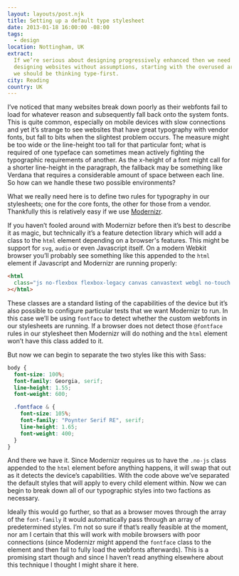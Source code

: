 ```yaml
---
layout: layouts/post.njk
title: Setting up a default type stylesheet
date: 2013-01-18 16:00:00 -08:00
tags:
  - design
location: Nottingham, UK
extract:
  If we’re serious about designing progressively enhanced then we need to start
  designing websites without assumptions, starting with the overused argument that
  we should be thinking type-first.
city: Reading
country: UK
---
```


I’ve noticed that many websites break down poorly as their webfonts fail to load for whatever reason and subsequently fall back onto the system fonts. This is quite common, especially on mobile devices with slow connections and yet it’s strange to see websites that have great typography with vendor fonts, but fall to bits when the slightest problem occurs. The measure might be too wide or the line-height too tall for that particular font; what is required of one typeface can sometimes mean actively fighting the typographic requirements of another. As the x-height of a font might call for a shorter line-height in the paragraph, the fallback may be something like Verdana that requires a considerable amount of space between each line. So how can we handle these two possible environments?

What we really need here is to define two rules for typography in our stylesheets; one for the core fonts, the other for those from a vendor. Thankfully this is relatively easy if we use [Modernizr](http://modernizr.com/).

If you haven’t fooled around with Modernizr before then it’s best to describe it as magic, but technically it’s a feature detection library which will add a class to the `html` element depending on a browser's features. This might be support for `svg`, `audio` or even Javascript itself. On a modern Webkit browser you’ll probably see something like this appended to the `html` element if Javascript and Modernizr are running properly:

```html
<html
  class="js no-flexbox flexbox-legacy canvas canvastext webgl no-touch geolocation postmessage websqldatabase indexeddb hashchange history draganddrop websockets rgba hsla multiplebgs backgroundsize borderimage borderradius boxshadow textshadow opacity cssanimations csscolumns cssgradients cssreflections csstransforms csstransforms3d csstransitions fontface generatedcontent video audio localstorage sessionstorage webworkers applicationcache svg inlinesvg smil svgclippaths"
></html>
```

These classes are a standard listing of the capabilities of the device but it’s also possible to configure particular tests that we want Modernizr to run. In this case we’ll be using `fontface` to detect whether the custom webfonts in our stylesheets are running. If a browser does not detect those `@fontface` rules in our stylesheet then Modernizr will do nothing and the `html` element won’t have this class added to it.

But now we can begin to separate the two styles like this with Sass:

```scss
body {
  font-size: 100%;
  font-family: Georgia, serif;
  line-height: 1.55;
  font-weight: 600;

  .fontface & {
    font-size: 105%;
    font-family: "Poynter Serif RE", serif;
    line-height: 1.65;
    font-weight: 400;
  }
}
```

And there we have it. Since Modernizr requires us to have the `.no-js` class appended to the `html` element before anything happens, it will swap that out as it detects the device’s capabilities. With the code above we’ve separated the default styles that will apply to every child element within. Now we can begin to break down all of our typographic styles into two factions as necessary.

Ideally this would go further, so that as a browser moves through the array of the `font-family` it would automatically pass through an array of predetermined styles. I’m not so sure if that’s really feasible at the moment, nor am I certain that this will work with mobile browsers with poor connections (since Modernizr might append the `fontface` class to the element and then fail to fully load the webfonts afterwards). This is a promising start though and since I haven’t read anything elsewhere about this technique I thought I might share it here.
